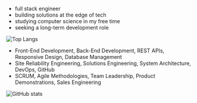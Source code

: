 - full stack engineer
- building solutions at the edge of tech
- studying computer science in my free time
- seeking a long-term development role

![Top Langs](https://github-readme-stats.vercel.app/api/top-langs/?username=elehma4&hide_progress=true&theme=dark)


- Front-End Development, Back-End Development, REST APIs, Responsive Design, Database Management
- Site Reliability Engineering, Solutions Engineering, System Architecture, DevOps, GitHub
- SCRUM, Agile Methodologies, Team Leadership, Product Demonstrations, Sales Engineering


![GitHub stats](https://github-readme-stats.vercel.app/api?username=elehma4&theme=shadow_blue&show_icons=true)
